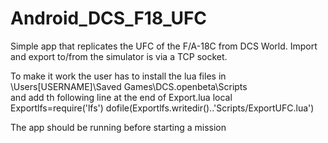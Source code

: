 # Android_DCS_F18_UFC

Simple app that replicates the UFC of the F/A-18C from DCS World.
Import and export to/from the simulator is via a TCP socket.

To make it work the user has to install the lua files in \Users\[USERNAME]\Saved Games\DCS.openbeta\Scripts\
and add th following line at the end of Export.lua
    local Exportlfs=require('lfs')
    dofile(Exportlfs.writedir()..'Scripts/ExportUFC.lua')
    
The app should be running before starting a mission

